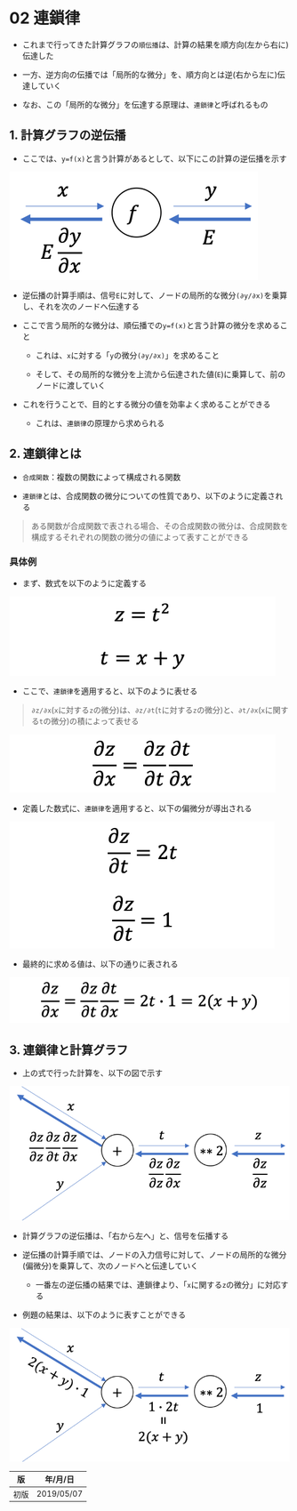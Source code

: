 02 連鎖律
========

* これまで行ってきた計算グラフの`順伝播`は、計算の結果を順方向(左から右に)伝達した

* 一方、逆方向の伝播では「局所的な微分」を、順方向とは逆(右から左に)伝達していく

* なお、この「局所的な微分」を伝達する原理は、`連鎖律`と呼ばれるもの



## 1. 計算グラフの逆伝播

* ここでは、`y=f(x)`と言う計算があるとして、以下にこの計算の逆伝播を示す

![計算グラフの逆伝播](./images/計算グラフの逆伝播.png)

* 逆伝播の計算手順は、信号`E`に対して、ノードの局所的な微分`(∂y/∂x)`を乗算し、それを次のノードへ伝達する

* ここで言う局所的な微分は、順伝播での`y=f(x)`と言う計算の微分を求めること

  * これは、`x`に対する「`y`の微分`(∂y/∂x)`」を求めること

  * そして、その局所的な微分を上流から伝達された値(`E`)に乗算して、前のノードに渡していく

* これを行うことで、目的とする微分の値を効率よく求めることができる

  * これは、`連鎖律`の原理から求められる



## 2. 連鎖律とは

* `合成関数`：複数の関数によって構成される関数

* `連鎖律`とは、合成関数の微分についての性質であり、以下のように定義される

> ある関数が合成関数で表される場合、その合成関数の微分は、合成関数を構成するそれぞれの関数の微分の値によって表すことができる



### 具体例

* まず、数式を以下のように定義する

![5.2.1](./images/5.2.1.png)

* ここで、`連鎖律`を適用すると、以下のように表せる

> `∂z/∂x`(`x`に対する`z`の微分)は、`∂z/∂t`(`t`に対する`z`の微分)と、`∂t/∂x`(`x`に関する`t`の微分)の積によって表せる

![5.2.2](./images/5.2.2.png)

* 定義した数式に、`連鎖律`を適用すると、以下の偏微分が導出される

![5.2.3](./images/5.2.3.png)

* 最終的に求める値は、以下の通りに表される

![5.2.4](./images/5.2.4.png)



## 3. 連鎖律と計算グラフ

* 上の式で行った計算を、以下の図で示す

![5.2.5](./images/5.2.5.png)

* 計算グラフの逆伝播は、「右から左へ」と、信号を伝播する

* 逆伝播の計算手順では、ノードの入力信号に対して、ノードの局所的な微分(偏微分)を乗算して、次のノードへと伝達していく

  * 一番左の逆伝播の結果では、連鎖律より、「`x`に関する`z`の微分」に対応する

* 例題の結果は、以下のように表すことができる

![5.2.6](./images/5.2.6.png)



| 版   | 年/月/日   |
| ---- | ---------- |
| 初版 | 2019/05/07 |
